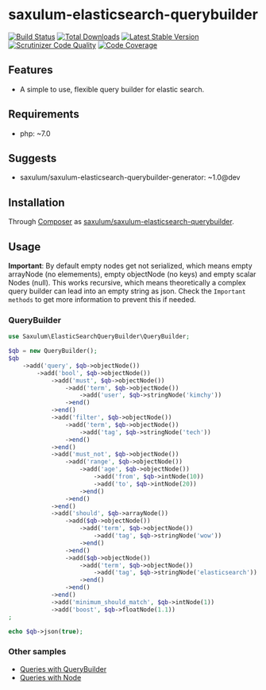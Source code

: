 # saxulum-elasticsearch-querybuilder

[![Build Status](https://api.travis-ci.org/saxulum/saxulum-elasticsearch-querybuilder.png?branch=master)](https://travis-ci.org/saxulum/saxulum-elasticsearch-querybuilder)
[![Total Downloads](https://poser.pugx.org/saxulum/saxulum-elasticsearch-querybuilder/downloads.png)](https://packagist.org/packages/saxulum/saxulum-elasticsearch-querybuilder)
[![Latest Stable Version](https://poser.pugx.org/saxulum/saxulum-elasticsearch-querybuilder/v/stable.png)](https://packagist.org/packages/saxulum/saxulum-elasticsearch-querybuilder)
[![Scrutinizer Code Quality](https://scrutinizer-ci.com/g/saxulum/saxulum-elasticsearch-querybuilder/badges/quality-score.png?b=master)](https://scrutinizer-ci.com/g/saxulum/saxulum-elasticsearch-querybuilder/?branch=master)
[![Code Coverage](https://scrutinizer-ci.com/g/saxulum/saxulum-elasticsearch-querybuilder/badges/coverage.png?b=master)](https://scrutinizer-ci.com/g/saxulum/saxulum-elasticsearch-querybuilder/?branch=master)

## Features

 * A simple to use, flexible query builder for elastic search.

## Requirements

 * php: ~7.0

## Suggests

 * saxulum/saxulum-elasticsearch-querybuilder-generator: ~1.0@dev

## Installation

Through [Composer](http://getcomposer.org) as [saxulum/saxulum-elasticsearch-querybuilder][1].

## Usage

**Important**: By default empty nodes get not serialized, which means empty arrayNode (no elemements), empty
objectNode (no keys) and empty scalar Nodes (null). This works recursive, which means theoretically a complex
query builder can lead into an empty string as json. Check the `Important methods` to get more information
to prevent this if needed.

### QueryBuilder

```php
use Saxulum\ElasticSearchQueryBuilder\QueryBuilder;

$qb = new QueryBuilder();
$qb
    ->add('query', $qb->objectNode())
        ->add('bool', $qb->objectNode())
            ->add('must', $qb->objectNode())
                ->add('term', $qb->objectNode())
                    ->add('user', $qb->stringNode('kimchy'))
                ->end()
            ->end()
            ->add('filter', $qb->objectNode())
                ->add('term', $qb->objectNode())
                    ->add('tag', $qb->stringNode('tech'))
                ->end()
            ->end()
            ->add('must_not', $qb->objectNode())
                ->add('range', $qb->objectNode())
                    ->add('age', $qb->objectNode())
                        ->add('from', $qb->intNode(10))
                        ->add('to', $qb->intNode(20))
                    ->end()
                ->end()
            ->end()
            ->add('should', $qb->arrayNode())
                ->add($qb->objectNode())
                    ->add('term', $qb->objectNode())
                        ->add('tag', $qb->stringNode('wow'))
                    ->end()
                ->end()
                ->add($qb->objectNode())
                    ->add('term', $qb->objectNode())
                        ->add('tag', $qb->stringNode('elasticsearch'))
                    ->end()
                ->end()
            ->end()
            ->add('minimum_should_match', $qb->intNode(1))
            ->add('boost', $qb->floatNode(1.1))
;

echo $qb->json(true);
```

### Other samples

 * [Queries with QueryBuilder][2]
 * [Queries with Node][3]


[1]: https://packagist.org/packages/saxulum/saxulum-elasticsearch-querybuilder
[2]: doc/QueryBuilder.md
[3]: doc/Node.md
